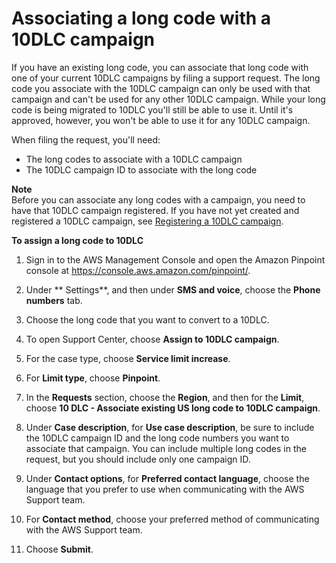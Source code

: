 # Associating a long code with a 10DLC campaign<a name="sns-settings-associate-long-code-10dlc"></a>

If you have an existing long code, you can associate that long code with one of your current 10DLC campaigns by filing a support request\. The long code you associate with the 10DLC campaign can only be used with that campaign and can't be used for any other 10DLC campaign\. While your long code is being migrated to 10DLC you'll still be able to use it\. Until it's approved, however, you won't be able to use it for any 10DLC campaign\.

When filing the request, you'll need:
+ The long codes to associate with a 10DLC campaign
+ The 10DLC campaign ID to associate with the long code

**Note**  
 Before you can associate any long codes with a campaign, you need to have that 10DLC campaign registered\. If you have not yet created and registered a 10DLC campaign, see [Registering a 10DLC campaign](sns-settings-register-campaign-10dlc.md)\. 

**To assign a long code to 10DLC**

1. Sign in to the AWS Management Console and open the Amazon Pinpoint console at [https://console\.aws\.amazon\.com/pinpoint/](https://console.aws.amazon.com/pinpoint/)\.

1. Under ** Settings**, and then under **SMS and voice**, choose the **Phone numbers** tab\.

1. Choose the long code that you want to convert to a 10DLC\.

1. To open Support Center, choose **Assign to 10DLC campaign**\.

1. For the case type, choose **Service limit increase**\.

1. For **Limit type**, choose **Pinpoint**\.

1. In the **Requests** section, choose the **Region**, and then for the **Limit**, choose **10 DLC \- Associate existing US long code to 10DLC campaign**\.

1. Under **Case description**, for **Use case description**, be sure to include the 10DLC campaign ID and the long code numbers you want to associate that campaign\. You can include multiple long codes in the request, but you should include only one campaign ID\.

1. Under **Contact options**, for **Preferred contact language**, choose the language that you prefer to use when communicating with the AWS Support team\.

1. For **Contact method**, choose your preferred method of communicating with the AWS Support team\.

1. Choose **Submit**\.